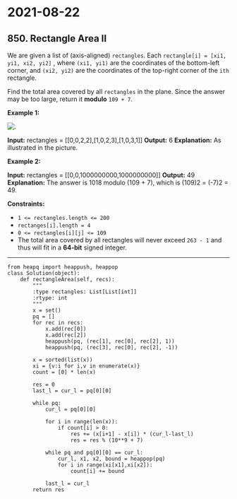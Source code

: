 # 2021-08-22

## 850. Rectangle Area II

We are given a list of (axis-aligned) `rectangles`. Each `rectangle[i] = [xi1, yi1, xi2, yi2]` , where `(xi1, yi1)` are the coordinates of the bottom-left corner, and `(xi2, yi2)` are the coordinates of the top-right corner of the `ith` rectangle.

Find the total area covered by all `rectangles` in the plane. Since the answer may be too large, return it **modulo** `109 + 7`.

**Example 1:**

![.](https://s3-lc-upload.s3.amazonaws.com/uploads/2018/06/06/rectangle_area_ii_pic.png)

**Input:** rectangles = \[\[0,0,2,2\],\[1,0,2,3\],\[1,0,3,1\]\]
**Output:** 6
**Explanation:** As illustrated in the picture.

**Example 2:**

**Input:** rectangles = \[\[0,0,1000000000,1000000000\]\]
**Output:** 49
**Explanation:** The answer is 1018 modulo (109 \+ 7), which is (109)2 = (-7)2 = 49.

**Constraints:**

- `1 <= rectangles.length <= 200`
- `rectanges[i].length = 4`
- `0 <= rectangles[i][j] <= 109`
- The total area covered by all rectangles will never exceed `263 - 1` and thus will fit in a **64-bit** signed integer.

---

```py3
from heapq import heappush, heappop
class Solution(object):
    def rectangleArea(self, recs):
        """
        :type rectangles: List[List[int]]
        :rtype: int
        """
        x = set()
        pq = []
        for rec in recs:
            x.add(rec[0])
            x.add(rec[2])
            heappush(pq, (rec[1], rec[0], rec[2], 1))
            heappush(pq, (rec[3], rec[0], rec[2], -1))

        x = sorted(list(x))
        xi = {v:i for i,v in enumerate(x)}
        count = [0] * len(x)

        res = 0
        last_l = cur_l = pq[0][0]

        while pq:
            cur_l = pq[0][0]

            for i in range(len(x)):
                if count[i] > 0:
                    res += (x[i+1] - x[i]) * (cur_l-last_l)
                    res = res % (10**9 + 7)

            while pq and pq[0][0] == cur_l:
                cur_l, x1, x2, bound = heappop(pq)
                for i in range(xi[x1],xi[x2]):
                    count[i] += bound

            last_l = cur_l
        return res
```
